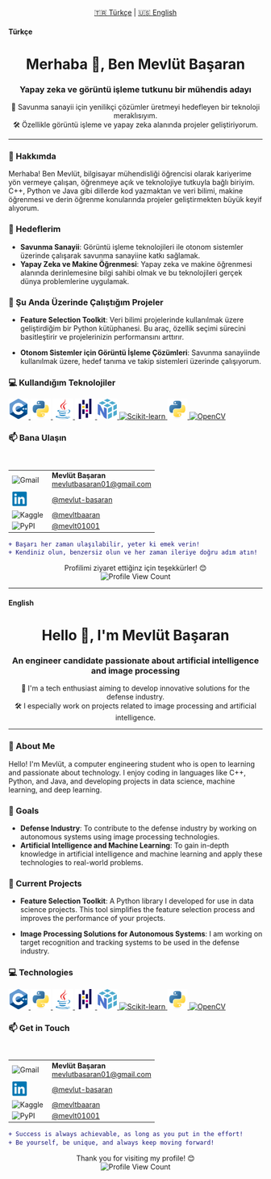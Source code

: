 <p align="center">
  <a href="#türkçe">🇹🇷 Türkçe</a> | <a href="#english">🇺🇸 English</a>
</p>

#### Türkçe

<h1 align="center">Merhaba 👋, Ben Mevlüt Başaran</h1>
<h3 align="center">Yapay zeka ve görüntü işleme tutkunu bir mühendis adayı</h3>

<p align="center">
  🚀 Savunma sanayii için yenilikçi çözümler üretmeyi hedefleyen bir teknoloji meraklısıyım.
  <br>
  🛠️ Özellikle görüntü işleme ve yapay zeka alanında projeler geliştiriyorum.
</p>

---

### 🌟 Hakkımda

Merhaba! Ben Mevlüt, bilgisayar mühendisliği öğrencisi olarak kariyerime yön vermeye çalışan, öğrenmeye açık ve teknolojiye tutkuyla bağlı biriyim. C++, Python ve Java gibi dillerde kod yazmaktan ve veri bilimi, makine öğrenmesi ve derin öğrenme konularında projeler geliştirmekten büyük keyif alıyorum.

### 🎯 Hedeflerim

- **Savunma Sanayii**: Görüntü işleme teknolojileri ile otonom sistemler üzerinde çalışarak savunma sanayiine katkı sağlamak.
- **Yapay Zeka ve Makine Öğrenmesi**: Yapay zeka ve makine öğrenmesi alanında derinlemesine bilgi sahibi olmak ve bu teknolojileri gerçek dünya problemlerine uygulamak.

### 🚀 Şu Anda Üzerinde Çalıştığım Projeler

- **Feature Selection Toolkit**: Veri bilimi projelerinde kullanılmak üzere geliştirdiğim bir Python kütüphanesi. Bu araç, özellik seçimi sürecini basitleştirir ve projelerinizin performansını arttırır.

- **Otonom Sistemler için Görüntü İşleme Çözümleri**: Savunma sanayiinde kullanılmak üzere, hedef tanıma ve takip sistemleri üzerinde çalışıyorum.

### 💻 Kullandığım Teknolojiler

<p align="left">
  <a href="https://www.cplusplus.com/" target="_blank">
    <img src="https://raw.githubusercontent.com/devicons/devicon/master/icons/cplusplus/cplusplus-original.svg" alt="C++" width="40" height="40"/>
  </a>
  <a href="https://www.python.org/" target="_blank">
    <img src="https://raw.githubusercontent.com/devicons/devicon/master/icons/python/python-original.svg" alt="Python" width="40" height="40"/>
  </a>
  <a href="https://www.java.com/" target="_blank">
    <img src="https://raw.githubusercontent.com/devicons/devicon/master/icons/java/java-original.svg" alt="Java" width="40" height="40"/>
  </a>
  <a href="https://pandas.pydata.org/" target="_blank">
    <img src="https://raw.githubusercontent.com/devicons/devicon/master/icons/pandas/pandas-original.svg" alt="Pandas" width="40" height="40"/>
  </a>
  <a href="https://numpy.org/" target="_blank">
    <img src="https://raw.githubusercontent.com/devicons/devicon/master/icons/numpy/numpy-original.svg" alt="NumPy" width="40" height="40"/>
  </a>
  <a href="https://scikit-learn.org/" target="_blank">
    <img src="https://upload.wikimedia.org/wikipedia/commons/0/05/Scikit_learn_logo_small.svg" alt="Scikit-learn" width="40" height="40"/>
  </a>
  <a href="https://pillow.readthedocs.io/" target="_blank">
    <img src="https://raw.githubusercontent.com/devicons/devicon/master/icons/python/python-original.svg" alt="PIL" width="40" height="40"/>
  </a>
  <a href="https://opencv.org/" target="_blank">
    <img src="https://www.vectorlogo.zone/logos/opencv/opencv-icon.svg" alt="OpenCV" width="40" height="40"/>
  </a>
</p>

### 📫 Bana Ulaşın
<br>

<table>
  <tr>
    <td style="border: none;">
      <img src="https://static.vecteezy.com/system/resources/previews/017/396/757/original/google-mail-icons-free-png.png" alt="Gmail" width="30" height="30"/>
    </td>
    <td style="border: none; padding-left: 10px;">
      <strong>Mevlüt Başaran</strong><br>
      <a href="mailto:mevlutbasaran01@gmail.com">mevlutbasaran01@gmail.com</a>
    </td>
  </tr>
  <tr>
    <td style="border: none;">
      <img src="https://raw.githubusercontent.com/devicons/devicon/master/icons/linkedin/linkedin-original.svg" alt="LinkedIn" width="30" height="30"/>
    </td>
    <td style="border: none; padding-left: 10px;">
      <a href="https://www.linkedin.com/in/mevlut-basaran/">@mevlut-basaran</a>
    </td>
  </tr>
  <tr>
    <td style="border: none;">
      <img src="https://www.kaggle.com/static/images/site-logo.svg" alt="Kaggle" width="30" height="30"/>
    </td>
    <td style="border: none; padding-left: 10px;">
      <a href="https://www.kaggle.com/mevltbaaran" target="_blank">@mevltbaaran</a>
    </td>
  </tr>
  <tr>
    <td style="border: none;">
      <img src="https://pypi.org/static/images/logo-small.8998e9d1.svg" alt="PyPI" width="30" height="30"/>
    </td>
    <td style="border: none; padding-left: 10px;">
      <a href="https://pypi.org/user/mevlt01001/" target="_blank">@mevlt01001</a>
    </td>
  </tr>
</table>

```diff
+ Başarı her zaman ulaşılabilir, yeter ki emek verin!
+ Kendiniz olun, benzersiz olun ve her zaman ileriye doğru adım atın!
```
<p align="center"> Profilimi ziyaret ettiğinz için teşekkürler! 😊 <br> <img src="https://komarev.com/ghpvc/?username=mevlt01001&label=Profile%20Views&color=red&style=flat" alt="Profile View Count" /> </p>

---

#### English

<h1 align="center">Hello 👋, I'm Mevlüt Başaran</h1>
<h3 align="center">An engineer candidate passionate about artificial intelligence and image processing</h3>

<p align="center">
  🚀 I'm a tech enthusiast aiming to develop innovative solutions for the defense industry.
  <br>
  🛠️ I especially work on projects related to image processing and artificial intelligence.
</p>

---

### 🌟 About Me

Hello! I'm Mevlüt, a computer engineering student who is open to learning and passionate about technology. I enjoy coding in languages like C++, Python, and Java, and developing projects in data science, machine learning, and deep learning.

### 🎯 Goals

- **Defense Industry**: To contribute to the defense industry by working on autonomous systems using image processing technologies.
- **Artificial Intelligence and Machine Learning**: To gain in-depth knowledge in artificial intelligence and machine learning and apply these technologies to real-world problems.

### 🚀 Current Projects

- **Feature Selection Toolkit**: A Python library I developed for use in data science projects. This tool simplifies the feature selection process and improves the performance of your projects.

- **Image Processing Solutions for Autonomous Systems**: I am working on target recognition and tracking systems to be used in the defense industry.

### 💻 Technologies

<p align="left">
  <a href="https://www.cplusplus.com/" target="_blank">
    <img src="https://raw.githubusercontent.com/devicons/devicon/master/icons/cplusplus/cplusplus-original.svg" alt="C++" width="40" height="40"/>
  </a>
  <a href="https://www.python.org/" target="_blank">
    <img src="https://raw.githubusercontent.com/devicons/devicon/master/icons/python/python-original.svg" alt="Python" width="40" height="40"/>
  </a>
  <a href="https://www.java.com/" target="_blank">
    <img src="https://raw.githubusercontent.com/devicons/devicon/master/icons/java/java-original.svg" alt="Java" width="40" height="40"/>
  </a>
  <a href="https://pandas.pydata.org/" target="_blank">
    <img src="https://raw.githubusercontent.com/devicons/devicon/master/icons/pandas/pandas-original.svg" alt="Pandas" width="40" height="40"/>
  </a>
  <a href="https://numpy.org/" target="_blank">
    <img src="https://raw.githubusercontent.com/devicons/devicon/master/icons/numpy/numpy-original.svg" alt="NumPy" width="40" height="40"/>
  </a>
  <a href="https://scikit-learn.org/" target="_blank">
    <img src="https://upload.wikimedia.org/wikipedia/commons/0/05/Scikit_learn_logo_small.svg" alt="Scikit-learn" width="40" height="40"/>
  </a>
  <a href="https://pillow.readthedocs.io/" target="_blank">
    <img src="https://raw.githubusercontent.com/devicons/devicon/master/icons/python/python-original.svg" alt="PIL" width="40" height="40"/>
  </a>
  <a href="https://opencv.org/" target="_blank">
    <img src="https://www.vectorlogo.zone/logos/opencv/opencv-icon.svg" alt="OpenCV" width="40" height="40"/>
  </a>
</p>


### 📫 Get in Touch
<br>

<table>
  <tr>
    <td style="border: none;">
      <img src="https://static.vecteezy.com/system/resources/previews/017/396/757/original/google-mail-icons-free-png.png" alt="Gmail" width="30" height="30"/>
    </td>
    <td style="border: none; padding-left: 10px;">
      <strong>Mevlüt Başaran</strong><br>
      <a href="mailto:mevlutbasaran01@gmail.com">mevlutbasaran01@gmail.com</a>
    </td>
  </tr>
  <tr>
    <td style="border: none;">
      <img src="https://raw.githubusercontent.com/devicons/devicon/master/icons/linkedin/linkedin-original.svg" alt="LinkedIn" width="30" height="30"/>
    </td>
    <td style="border: none; padding-left: 10px;">
      <a href="https://www.linkedin.com/in/mevlut-basaran/">@mevlut-basaran</a>
    </td>
  </tr>
  <tr>
    <td style="border: none;">
      <img src="https://www.kaggle.com/static/images/site-logo.svg" alt="Kaggle" width="30" height="30"/>
    </td>
    <td style="border: none; padding-left: 10px;">
      <a href="https://www.kaggle.com/mevltbaaran" target="_blank">@mevltbaaran</a>
    </td>
  </tr>
  <tr>
    <td style="border: none;">
      <img src="https://pypi.org/static/images/logo-small.8998e9d1.svg" alt="PyPI" width="30" height="30"/>
    </td>
    <td style="border: none; padding-left: 10px;">
      <a href="https://pypi.org/user/mevlt01001/" target="_blank">@mevlt01001</a>
    </td>
  </tr>
</table>

```diff
+ Success is always achievable, as long as you put in the effort!
+ Be yourself, be unique, and always keep moving forward!
```
<p align="center"> Thank you for visiting my profile! 😊 <br> <img src="https://komarev.com/ghpvc/?username=mevlt01001&label=Profile%20Views&color=red&style=flat" alt="Profile View Count" /> </p>
